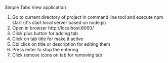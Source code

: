 Simple Tabs View application

1. Go to current directory of project in command line tool and execute npm start (it's start local server based on node.js)
2. Open in browser http://localhost:8000/
3. Click plus button for adding tab
4. Click on tab title for make it active
5. Dbl click on title or description for editing them
6. Press enter to stop the entering
7. Click remove icons on tab for removing tab
